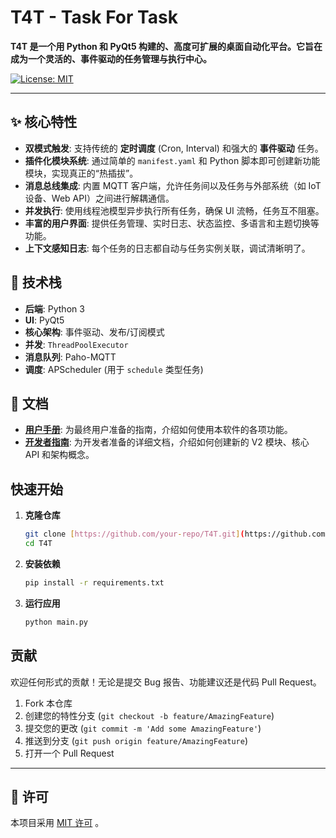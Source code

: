 # T4T - Task For Task

**T4T 是一个用 Python 和 PyQt5 构建的、高度可扩展的桌面自动化平台。它旨在成为一个灵活的、事件驱动的任务管理与执行中心。**

[![License: MIT](https://img.shields.io/badge/License-MIT-yellow.svg)](https://opensource.org/licenses/MIT)

---

## ✨ 核心特性

*   **双模式触发**: 支持传统的 **定时调度** (Cron, Interval) 和强大的 **事件驱动** 任务。
*   **插件化模块系统**: 通过简单的 `manifest.yaml` 和 Python 脚本即可创建新功能模块，实现真正的“热插拔”。
*   **消息总线集成**: 内置 MQTT 客户端，允许任务间以及任务与外部系统（如 IoT 设备、Web API）之间进行解耦通信。
*   **并发执行**: 使用线程池模型异步执行所有任务，确保 UI 流畅，任务互不阻塞。
*   **丰富的用户界面**: 提供任务管理、实时日志、状态监控、多语言和主题切换等功能。
*   **上下文感知日志**: 每个任务的日志都自动与任务实例关联，调试清晰明了。

## 🚀 技术栈

*   **后端**: Python 3
*   **UI**: PyQt5
*   **核心架构**: 事件驱动、发布/订阅模式
*   **并发**: `ThreadPoolExecutor`
*   **消息队列**: Paho-MQTT
*   **调度**: APScheduler (用于 `schedule` 类型任务)

## 📖 文档

*   **[用户手册](./docs/user_manual.md)**: 为最终用户准备的指南，介绍如何使用本软件的各项功能。
*   **[开发者指南](./docs/development_guide.md)**: 为开发者准备的详细文档，介绍如何创建新的 V2 模块、核心 API 和架构概念。

## 快速开始

1.  **克隆仓库**
    ```bash
    git clone [https://github.com/your-repo/T4T.git](https://github.com/johnnyzhao5619/T4T_T.git)
    cd T4T
    ```

2.  **安装依赖**
    ```bash
    pip install -r requirements.txt
    ```

3.  **运行应用**
    ```bash
    python main.py
    ```

## 贡献

欢迎任何形式的贡献！无论是提交 Bug 报告、功能建议还是代码 Pull Request。

1.  Fork 本仓库
2.  创建您的特性分支 (`git checkout -b feature/AmazingFeature`)
3.  提交您的更改 (`git commit -m 'Add some AmazingFeature'`)
4.  推送到分支 (`git push origin feature/AmazingFeature`)
5.  打开一个 Pull Request

---

## 📄 许可

本项目采用 [MIT 许可](LICENSE) 。
